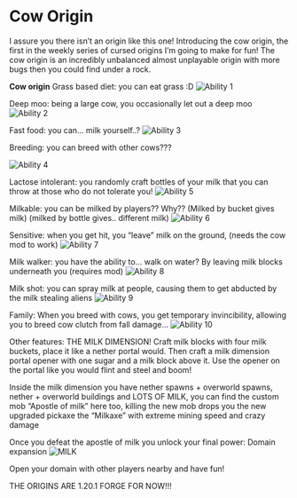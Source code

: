 # Cow Origin

I assure you there isn’t an origin like this one! Introducing the cow origin, the first in the weekly series of cursed origins I’m going to make for fun!
The cow origin is an incredibly unbalanced almost unplayable origin with more bugs then you could find under a rock.

**Cow origin** 
Grass based diet: you can eat grass :D
![Ability 1](image/ability1.png)

Deep moo: being a large cow, you occasionally let out a deep moo
![Ability 2](image/ability2.png)

Fast food: you can… milk yourself..? 
![Ability 3](image/ability3.png)

Breeding: you can breed with other cows??? 
<!-- after "Breeding:" there was no space, fixed. also removed the capital "Y" at "You can breed..." -->
![Ability 4](image/ability4.png)

Lactose intolerant: you randomly craft bottles of your milk that you can throw at those who do not tolerate you!
![Ability 5](image/ability5.png)

Milkable: you can be milked by players?? Why?? (Milked by bucket gives milk) (milked by bottle gives.. different milk)
![Ability 6](image/ability6.png)

Sensitive: when you get hit, you “leave” milk on the ground, (needs the cow mod to work)
![Ability 7](image/ability7.png)

Milk walker: you have the ability to… walk on water? By leaving milk blocks underneath you (requires mod)
![Ability 8](image/ability8.png)

Milk shot: you can spray milk at people, causing them to get abducted by the milk stealing aliens
![Ability 9](image/ability9.png)

Family: When you breed with cows, you get temporary invincibility, allowing you to breed cow clutch from fall damage…
![Ability 10](image/ability10.png)

Other features: THE MILK DIMENSION! Craft milk blocks with four milk buckets, place it like a nether portal would. 
Then craft a milk dimension portal opener with one sugar and a milk block above it. Use the opener on the portal like you would flint and steel and boom!

Inside the milk dimension you have nether spawns + overworld spawns, nether + overworld buildings and LOTS OF MILK, you can find the custom mob “Apostle of milk” here too, killing the new mob drops you the new upgraded pickaxe the “Milkaxe” with extreme mining speed and crazy damage

Once you defeat the apostle of milk you unlock your final power: Domain expansion
![MILK](image/MILK.png)

Open your domain with other players nearby and have fun!
<!-- fixed mistake where after fun there was a space before "!" -->
THE ORIGINS ARE 1.20.1 FORGE FOR NOW!!!
